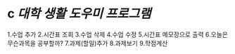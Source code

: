 # c  ***대학 생활 도우미 프로그램***
 1.수업 추가
 2.시간표 조회
 3.수업 삭제
 4.수업 수정
 5.시간표 메모장으로 출력
 6.오늘은 무슨과목을 공부할까?
 7.과제(할일)추가
 8.과제보기
 9.학점계산
 
 
 
